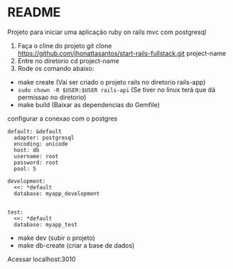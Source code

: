 # README

Projeto para iniciar uma aplicação ruby on rails mvc com postgresql

1. Faça o cline do projeto
   git clone https://github.com/jhonattasantos/start-rails-fullstack.git project-name
2. Entre no diretorio
   cd project-name
3. Rode os comando abaixo:

- make create (Vai ser criado o projeto rails no diretorio rails-app)
- `sudo chown -R $USER:$USER rails-api` (Se tiver no linux terá que dá permissao no diretorio)
- make build (Baixar as dependencias do Gemfile)

configurar a conexao com o postgres

```
default: &default
  adapter: postgresql
  encoding: unicode
  host: db
  username: root
  password: root
  pool: 5

development:
  <<: *default
  database: myapp_development


test:
  <<: *default
  database: myapp_test
```

- make dev (subir o projeto)
- make db-create (criar a base de dados)

Acessar localhost:3010
